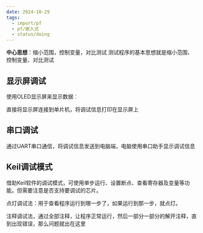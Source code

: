 ```yaml
---
date: 2024-10-29
tags:
  - import/pf
  - pf/嵌入式
  - status/doing
---
```


**中心思想**：缩小范围，控制变量，对比测试
测试程序的基本思想就是缩小范围、控制变量、对比测试

## 显示屏调试  

使用OLED显示屏来显示数据︰

直接将显示屏连接到单片机，将调试信息打印在显示屏上

## 串口调试  

通过UART串口通信，将调试信息发送到电脑端，电脑使用串口助手显示调试信息

## Keil调试模式  

借助Keil软件的调试模式，可使用单步运行、设置断点、查看寄存器及变量等功能。但需要注意是否支持要调试的芯片。

点灯调试法：用于查看程序运行到哪一步了，如果运行到那一步，就点灯。

注释调试法，通过全部注释，让程序正常运行，然后一部分一部分的解开注释，直到出现错误，那么问题就出在这里
